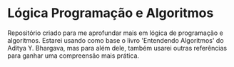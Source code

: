 # Lógica Programação e Algoritmos
Repositório criado para me aprofundar mais em lógica de programação e algoritmos. Estarei usando como base o livro 'Entendendo Algoritmos' do Aditya Y. Bhargava, mas para além dele, também usarei outras referências para ganhar uma compreensão mais prática.

